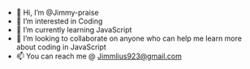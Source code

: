 - 👋 Hi, I’m @Jimmy-praise
- 👀 I’m interested in Coding
- 🌱 I’m currently learning JavaScript
- 💞️ I’m looking to collaborate on anyone who can help me learn more about coding in JavaScript
- 📫 You can reach me @ Jimmlius923@gmail.com

<!---
Jimmy-praise/Jimmy-praise is a ✨ special ✨ repository because its `README.md` (this file) appears on your GitHub profile.
You can click the Preview link to take a look at your changes.
--->
